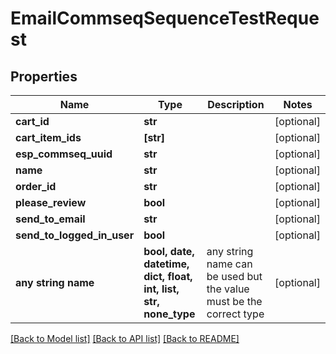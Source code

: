 # EmailCommseqSequenceTestRequest


## Properties
Name | Type | Description | Notes
------------ | ------------- | ------------- | -------------
**cart_id** | **str** |  | [optional] 
**cart_item_ids** | **[str]** |  | [optional] 
**esp_commseq_uuid** | **str** |  | [optional] 
**name** | **str** |  | [optional] 
**order_id** | **str** |  | [optional] 
**please_review** | **bool** |  | [optional] 
**send_to_email** | **str** |  | [optional] 
**send_to_logged_in_user** | **bool** |  | [optional] 
**any string name** | **bool, date, datetime, dict, float, int, list, str, none_type** | any string name can be used but the value must be the correct type | [optional]

[[Back to Model list]](../README.md#documentation-for-models) [[Back to API list]](../README.md#documentation-for-api-endpoints) [[Back to README]](../README.md)



